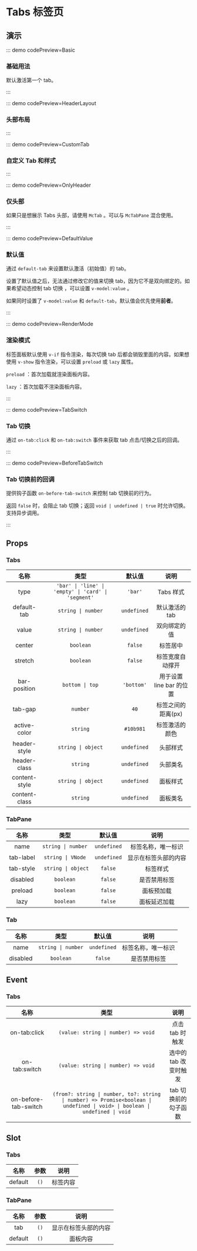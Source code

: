 <script setup>
import Basic from '@/tabs/demos/DemoBasic.vue'
import DefaultValue from '@/tabs/demos/DemoDefaultValue.vue'
import HeaderLayout from '@/tabs/demos/DemoHeaderLayout.vue'
import CustomTab from '@/tabs/demos/DemoCustomTab.vue'
import OnlyHeader from '@/tabs/demos/DemoOnlyHeader.vue'
import RenderMode from '@/tabs/demos/DemoRenderMode.vue'
import TabSwitch from '@/tabs/demos/DemoTabSwitch.vue'
import BeforeTabSwitch from '@/tabs/demos/DemoBeforeTabSwitch.vue'
</script>

# Tabs 标签页

## 演示

::: demo codePreview=Basic

### 基础用法

默认激活第一个 tab。

<Basic />
:::

::: demo codePreview=HeaderLayout

### 头部布局

<HeaderLayout />
:::

::: demo codePreview=CustomTab

### 自定义 Tab 和样式

<CustomTab />
:::

::: demo codePreview=OnlyHeader

### 仅头部

如果只是想展示 Tabs 头部，请使用 `McTab` 。可以与 `McTabPane` 混合使用。

<OnlyHeader />
:::

::: demo codePreview=DefaultValue

### 默认值

通过 `default-tab` 来设置默认激活（初始值）的 tab。

设置了默认值之后，无法通过修改它的值来切换 tab，因为它不是双向绑定的。如果希望动态控制 tab 切换 ，可以设置 `v-model:value` 。

如果同时设置了 `v-model:value` 和 `default-tab`，默认值会优先使用**前者**。

<DefaultValue />
:::

::: demo codePreview=RenderMode

### 渲染模式

标签面板默认使用 `v-if` 指令渲染，每次切换 tab 后都会销毁里面的内容。如果想使用 `v-show` 指令渲染，可以设置 `preload` 或 `lazy` 属性。

`preload` ：首次加载就渲染面板内容。

`lazy` ：首次加载不渲染面板内容。

<RenderMode />
:::

::: demo codePreview=TabSwitch

### Tab 切换

通过 `on-tab:click` 和 `on-tab:switch` 事件来获取 tab 点击/切换之后的回调。

<TabSwitch />
:::

::: demo codePreview=BeforeTabSwitch

### Tab 切换前的回调

提供钩子函数 `on-before-tab-switch` 来控制 tab 切换前的行为。

返回 `false` 时，会阻止 tab 切换；返回 `void | undefined | true` 时允许切换。支持异步调用。

<BeforeTabSwitch />
:::

## Props

### Tabs

|     名称      |                        类型                         |   默认值    |           说明           |
| :-----------: | :-------------------------------------------------: | :---------: | :----------------------: |
|     type      | `'bar' \| 'line' \| 'empty' \| 'card' \| 'segment'` |   `'bar'`   |        Tabs 样式         |
|  default-tab  |                 `string \| number`                  | `undefined` |      默认激活的 tab      |
|     value     |                 `string \| number`                  | `undefined` |       双向绑定的值       |
|    center     |                      `boolean`                      |   `false`   |         标签居中         |
|    stretch    |                      `boolean`                      |   `false`   |     标签宽度自动撑开     |
| bar-position  |                   `bottom \| top`                   | `'bottom'`  | 用于设置 line bar 的位置 |
|    tab-gap    |                      `number`                       |    `40`     |    标签之间的距离(px)    |
| active-color  |                      `string`                       |  `#10b981`  |      标签激活的颜色      |
| header-style  |                 `string \| object`                  | `undefined` |         头部样式         |
| header-class  |                      `string`                       | `undefined` |         头部类名         |
| content-style |                 `string \| object`                  | `undefined` |         面板样式         |
| content-class |                      `string`                       | `undefined` |         面板类名         |

### TabPane

|   名称    |        类型         |   默认值    |         说明         |
| :-------: | :-----------------: | :---------: | :------------------: |
|   name    | `string \| number`  | `undefined` |  标签名称，唯一标识  |
| tab-label |  `string \| VNode`  | `undefined` | 显示在标签头部的内容 |
| tab-style | ` string \| object` |   `false`   |       标签样式       |
| disabled  |      `boolean`      |   `false`   |     是否禁用标签     |
|  preload  |      `boolean`      |   `false`   |      面板预加载      |
|   lazy    |      `boolean`      |   `false`   |     面板延迟加载     |

### Tab

|   名称   |        类型        |   默认值    |        说明        |
| :------: | :----------------: | :---------: | :----------------: |
|   name   | `string \| number` | `undefined` | 标签名称，唯一标识 |
| disabled |     `boolean`      |   `false`   |    是否禁用标签    |

## Event

### Tabs

|         名称         |                                                            类型                                                             |         说明          |
| :------------------: | :-------------------------------------------------------------------------------------------------------------------------: | :-------------------: |
|     on-tab:click     |                                             `(value: string \| number) => void`                                             |    点击 tab 时触发    |
|    on-tab:switch     |                                             `(value: string \| number) => void`                                             | 选中的 tab 改变时触发 |
| on-before-tab-switch | `(from?: string \| number, to?: string \| number) => Promise<boolean \| undefined \| void> \| boolean \| undefined \| void` | tab 切换前的勾子函数  |

## Slot

### Tabs

|  名称   | 参数 |   说明   |
| :-----: | :--: | :------: |
| default | `()` | 标签内容 |

### TabPane

|  名称   | 参数 |         说明         |
| :-----: | :--: | :------------------: |
|   tab   | `()` | 显示在标签头部的内容 |
| default | `()` |       面板内容       |
